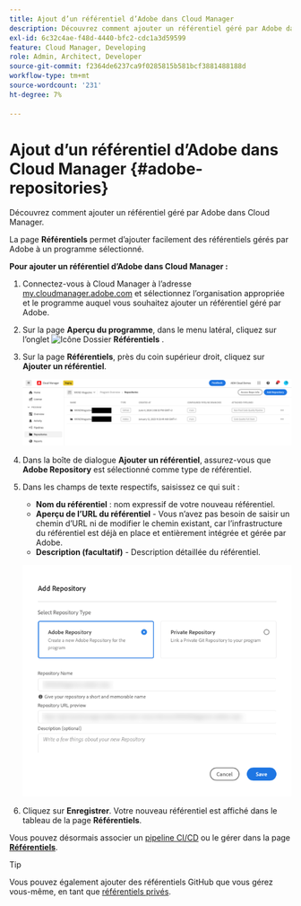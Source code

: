 ```yaml
---
title: Ajout d’un référentiel d’Adobe dans Cloud Manager
description: Découvrez comment ajouter un référentiel géré par Adobe dans Cloud Manager.
exl-id: 6c32c4ae-f48d-4440-bfc2-cdc1a3d59599
feature: Cloud Manager, Developing
role: Admin, Architect, Developer
source-git-commit: f2364de6237ca9f0285815b581bcf3881488188d
workflow-type: tm+mt
source-wordcount: '231'
ht-degree: 7%

---
```


# Ajout d’un référentiel d’Adobe dans Cloud Manager {#adobe-repositories}

Découvrez comment ajouter un référentiel géré par Adobe dans Cloud Manager.

La page **Référentiels** permet d’ajouter facilement des référentiels gérés par Adobe à un programme sélectionné.

**Pour ajouter un référentiel d’Adobe dans Cloud Manager :**

1. Connectez-vous à Cloud Manager à l’adresse [my.cloudmanager.adobe.com](https://my.cloudmanager.adobe.com/) et sélectionnez l’organisation appropriée et le programme auquel vous souhaitez ajouter un référentiel géré par Adobe.

1. Sur la page **Aperçu du programme**, dans le menu latéral, cliquez sur l’onglet ![Icône Dossier](https://spectrum.adobe.com/static/icons/workflow_18/Smock_Folder_18_N.svg) **Référentiels** .

1. Sur la page **Référentiels**, près du coin supérieur droit, cliquez sur **Ajouter un référentiel**.

   ![Bouton Ajouter un référentiel](assets/add-repository.png)

1. Dans la boîte de dialogue **Ajouter un référentiel**, assurez-vous que **Adobe Repository** est sélectionné comme type de référentiel.

1. Dans les champs de texte respectifs, saisissez ce qui suit :

   * **Nom du référentiel** : nom expressif de votre nouveau référentiel.
   * **Aperçu de l’URL du référentiel** - Vous n’avez pas besoin de saisir un chemin d’URL ni de modifier le chemin existant, car l’infrastructure du référentiel est déjà en place et entièrement intégrée et gérée par Adobe.
   * **Description (facultatif)** - Description détaillée du référentiel.

   ![Boîte de dialogue Ajouter un référentiel](assets/add-adobe-repository.png)

1. Cliquez sur **Enregistrer**.
Votre nouveau référentiel est affiché dans le tableau de la page **Référentiels**.

Vous pouvez désormais associer un [pipeline CI/CD](/help/implementing/cloud-manager/configuring-pipelines/introduction-ci-cd-pipelines.md) ou le gérer dans la page [**Référentiels**](managing-repositories.md).

>[!TIP]
>
>Vous pouvez également ajouter des référentiels GitHub que vous gérez vous-même, en tant que [référentiels privés](private-repositories.md).

